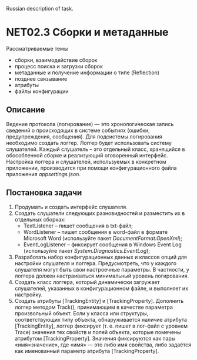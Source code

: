Russian description of task.
# NET02.3 Сборки и метаданные
Рассматриваемые темы
* сборки, взаимодействие сборок
* процесс поиска и загрузки сборок
* метаданные и получение информации о типе (Reflection)
* позднее связывание
* атрибуты
* файлы конфигурации

## Описание
Ведение протокола (логирование) — это хронологическая запись сведений о происходящих в системе событиях (ошибки, предупреждения, сообщения). Для подсистемы логирования необходимо создать логгер. Логгер будет использовать систему слушателей. Каждый слушатель – это отдельный класс, хранящийся в обособленной сборке и реализующий оговоренный интерфейс. Настройка логгера и слушателей, используемых в конкретном приложении, производится при помощи конфигурационного файла приложения _appsettings.json_.
## Постановка задачи
  1. Продумать и создать интерфейс слушателя.
  1. Создать слушатели следующих разновидностей и разместить их в отдельных сборках:
     *  TextListener – пишет сообщения в txt-файл;
     *  WordListener – пишет сообщения в word-файл в формате Microsoft Word (используйте пакет _DocumentFormat.OpenXml_);
     *  EventLogListener – фиксирует сообщения в Windows Event Log (используйте пакет _System.Diagnostics.EventLog_);
  1. Разработать набор конфигурационных данных и классов опций для настройки слушателя и логгера. Предусмотреть, что у каждого слушателя могут быть свои настроечные параметры. В частности, у логгера должен настраиваться минимальный уровень логирования.
  1. Создать класс логгера, который динамически загружает слушателей, указанных в конфигурационном файле, и выполняет их настройку.
  1. Создать атрибуты [TrackingEntity] и [TrackingProperty]. Дополнить логгер методом Track(), принимающим в качестве параметра произвольный объект. Если у класса или структуры, соответствующих типу объекта, обнаруживается наличие атрибута [TrackingEntity], логгер фиксирует (т. е. пишет в лог-файл с уровнем Trace) значения тех свойств и полей объекта, которые помечены атрибутом [TrackingProperty]. Значения фиксируются как пары «имя=значение», где «имя» — это либо имя свойства, либо задаётся как именованный параметр атрибута [TrackingProperty].
